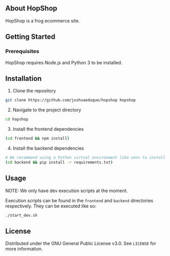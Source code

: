## About HopShop

HopShop is a frog ecommerce site.

## Getting Started

### Prerequisites

HopShop requires Node.js and Python 3 to be installed.

## Installation

1. Clone the repository

```bash
git clone https://github.com/joshuaeduque/hopshop hopshop
```

2. Navigate to the project directory

```bash
cd hopshop
```

3. Install the frontend dependencies

```bash
(cd frontend && npm install)
```

4. Install the backend dependencies
```bash
# We recommend using a Python virtual environment like venv to install project dependencies
(cd backend && pip install -r requirements.txt)
```

## Usage

NOTE: We only have dev execution scripts at the moment.

Execution scripts can be found in the `frontend` and `backend` directories respectively. They can be executed like so:

```bash
./start_dev.sh
```

## License

Distributed under the GNU General Public License v3.0. See `LICENSE` for more information.
